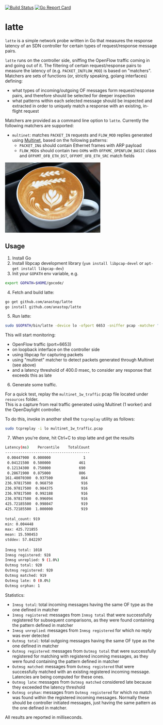 [![Build Status](https://travis-ci.org/anastop/latte.svg?branch=master)](https://travis-ci.org/anastop/latte)
[![Go Report Card](https://goreportcard.com/badge/github.com/anastop/latte)](https://goreportcard.com/report/github.com/anastop/latte)

# latte
`latte` is a simple network probe written in Go that measures the response 
latency of an SDN controller for certain types of request/response message
pairs. 

`latte` runs on the controller side, sniffing the OpenFlow traffic coming in and 
going out of it. The filtering of certain request/response pairs to measure the latency 
of (e.g. `PACKET_IN`/`FLOW_MOD`) is based on "matchers". Matchers are sets of 
functions (or, strictly speaking, golang interfaces) defining: 
- what types of incoming/outgoing OF messages form request/response pairs, and
  therefore should be selected for deeper inspection
- what patterns within each selected message should be inspected and extracted in 
  order to uniquely match a response with an existing, in-flight request

Matchers are provided as a command line option to `latte`. Currently the
following matchers are supported:
- `multinet`: matches `PACKET_IN` requests and `FLOW_MOD` replies generated 
  using [Multinet](https://github.com/intracom-telecom-sdn/multinet#generate-packet_in-events-with-arp-payload), based on the following patterns:
    - `PACKET_IN`s should contain Ethernet frames with ARP payload
    - `FLOW_MOD`s should contain two `OXM`s with `OFPXMC_OPENFLOW_BASIC` class and 
      `OFPXMT_OFB_ETH_DST`, `OFPXMT_OFB_ETH_SRC` match fields

![latte](./resources/latte.jpg)


## Usage
  1. Install Go 
  2. Install libpcap development library (`yum install libpcap-devel` or `apt-get install libpcap-dev`)
  3. Init your `GOPATH` env variable, 
  e.g. 
  ```bash
  export GOPATH=$HOME/gocode/
  ```

  4. Fetch and build latte:
  
  ```bash
  go get github.com/anastop/latte
  go install github.com/anastop/latte
  ```
  
  5. Run latte:
  
  ```bash
  sudo $GOPATH/bin/latte -device lo -ofport 6653 -sniffer pcap -matcher "multinet" -late-threshold 400
  ```
  
  This will start monitoring:
   * OpenFlow traffic (port=6653) 
   * on loopback interface on the controller side
   * using libpcap for capturing packets
   * using "multinet" matcher to detect packets generated through Multinet (see above)
   * and a latency threshold of 400.0 msec, to consider any response that exceeds this as late
  
  6. Generate some traffic. 
  
  For a quick test, replay the `multinet_1w_traffic` pcap file located under `resources` folder.  
  This is a capture from real traffic generated using Multinet (1 worker) and the OpenDaylight controller. 

  To do this, invoke in another shell the `tcpreplay` utility as follows:
  ```bash
  sudo tcpreplay -i lo multinet_1w_traffic.pcap
  ```
  
  7. When you're done, hit Ctrl+C to stop latte and get the results

  ```bash  
Latency(ms)    Percentile    TotalCount
---------------------------------------
   0.00447900  0.000000               1
   0.04121500  0.500000             461
   0.12134300  0.750000             690
   0.28671900  0.875000             806
 161.48070300  0.937500             864
 236.97817500  0.968750             916
 236.97817500  0.984375             916
 236.97817500  0.992188             916
 236.97817500  0.996094             916
 425.72185500  0.998047             919
 425.72185500  1.000000             919

total_count: 919
min: 0.004448
max: 425.721855
mean: 15.590453
stddev: 57.842297

Inmsg total: 1018
Inmsg registered: 928
Inmsg unreplied: 9 (1.0%)
Outmsg total: 920
Outmsg registered: 920
Outmsg matched: 919
Outmsg late: 0 (0.0%)
Outmsg orphan: 1
```

Statistics:
- `Inmsg total`: total incoming messages having the same OF type as the one
  defined in matcher
- `Inmsg registered`: messages from `Inmsg total` that were successfully 
  registered for subsequent comparisons, as they were found containing the 
  pattern defined in matcher
- `Inmsg unreplied`: messages from `Inmsg registered` for which no reply 
  was ever detected
- `Outmsg total`: total outgoing messages having the same OF type as the one
  defined in matcher 
- `Outmsg registered`: messages from `Outmsg total` that were successfully 
  registered for matching with registered incoming messages, as they were 
  found containing the pattern defined in matcher
- `Outmsg matched`: messages from `Outmsg registered` that were successfully 
  matched with an existing registered incoming message. Latencies are being
  computed for these ones.
- `Outmsg late`: messages from `Outmsg matched` considered late because they
  exceeded the latency threshold
- `Outmsg orphan`: messages from `Outmsg registered` for which no match was 
  found within the registered incoming messages. Normally these should be 
  controller initiated messages, just having the same pattern as the one 
  defined in matcher.

All results are reported in milliseconds.
